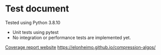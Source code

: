 # Test document

Tested using Python 3.8.10

- Unit tests using pytest
- No integration or performance tests are implemented yet.

[Coverage report website](https://elonheimo.github.io/compression-algos/)
https://elonheimo.github.io/compression-algos/